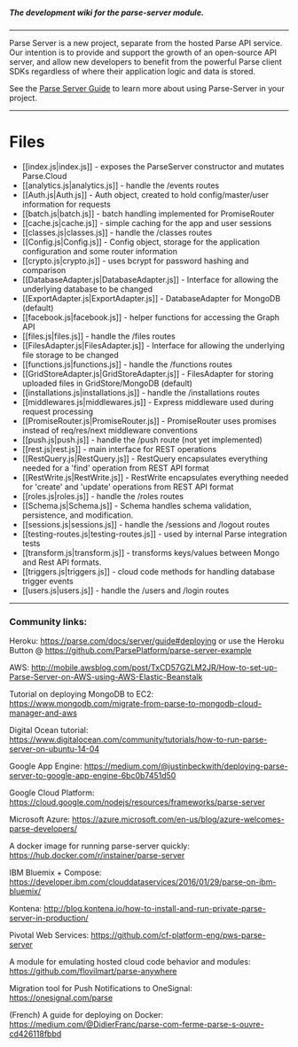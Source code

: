 ##### The development wiki for the parse-server module.

---

Parse Server is a new project, separate from the hosted Parse API service.  Our intention is to provide and support the growth of an open-source API server, and allow new developers to benefit from the powerful Parse client SDKs regardless of where their application logic and data is stored.

See the [Parse Server Guide](/ParsePlatform/parse-server/wiki/Parse-Server-Guide) to learn more about using Parse-Server in your project.

---

# Files

* [[index.js|index.js]] - exposes the ParseServer constructor and mutates Parse.Cloud
* [[analytics.js|analytics.js]] - handle the /events routes
* [[Auth.js|Auth.js]] - Auth object, created to hold config/master/user information for requests
* [[batch.js|batch.js]] - batch handling implemented for PromiseRouter
* [[cache.js|cache.js]] - simple caching for the app and user sessions
* [[classes.js|classes.js]] - handle the /classes routes
* [[Config.js|Config.js]] - Config object, storage for the application configuration and some router information
* [[crypto.js|crypto.js]] - uses bcrypt for password hashing and comparison
* [[DatabaseAdapter.js|DatabaseAdapter.js]] - Interface for allowing the underlying database to be changed
* [[ExportAdapter.js|ExportAdapter.js]] - DatabaseAdapter for MongoDB (default)
* [[facebook.js|facebook.js]] - helper functions for accessing the Graph API
* [[files.js|files.js]] - handle the /files routes
* [[FilesAdapter.js|FilesAdapter.js]] - Interface for allowing the underlying file storage to be changed
* [[functions.js|functions.js]] - handle the /functions routes
* [[GridStoreAdapter.js|GridStoreAdapter.js]] - FilesAdapter for storing uploaded files in GridStore/MongoDB (default)
* [[installations.js|installations.js]] - handle the /installations routes
* [[middlewares.js|middlewares.js]] - Express middleware used during request processing
* [[PromiseRouter.js|PromiseRouter.js]] - PromiseRouter uses promises instead of req/res/next middleware conventions
* [[push.js|push.js]] - handle the /push route (not yet implemented)
* [[rest.js|rest.js]] - main interface for REST operations
* [[RestQuery.js|RestQuery.js]] - RestQuery encapsulates everything needed for a 'find' operation from REST API format
* [[RestWrite.js|RestWrite.js]] - RestWrite encapsulates everything needed for 'create' and 'update' operations from REST API format
* [[roles.js|roles.js]] - handle the /roles routes
* [[Schema.js|Schema.js]] - Schema handles schema validation, persistence, and modification.
* [[sessions.js|sessions.js]] - handle the /sessions and /logout routes
* [[testing-routes.js|testing-routes.js]] - used by internal Parse integration tests
* [[transform.js|transform.js]] - transforms keys/values between Mongo and Rest API formats.
* [[triggers.js|triggers.js]] - cloud code methods for handling database trigger events
* [[users.js|users.js]] - handle the /users and /login routes

---

### Community links:

Heroku: https://parse.com/docs/server/guide#deploying  or use the Heroku Button @ https://github.com/ParsePlatform/parse-server-example

AWS: http://mobile.awsblog.com/post/TxCD57GZLM2JR/How-to-set-up-Parse-Server-on-AWS-using-AWS-Elastic-Beanstalk

Tutorial on deploying MongoDB to EC2: https://www.mongodb.com/migrate-from-parse-to-mongodb-cloud-manager-and-aws

Digital Ocean tutorial: https://www.digitalocean.com/community/tutorials/how-to-run-parse-server-on-ubuntu-14-04

Google App Engine: https://medium.com/@justinbeckwith/deploying-parse-server-to-google-app-engine-6bc0b7451d50

Google Cloud Platform: https://cloud.google.com/nodejs/resources/frameworks/parse-server

Microsoft Azure: https://azure.microsoft.com/en-us/blog/azure-welcomes-parse-developers/

A docker image for running parse-server quickly:  https://hub.docker.com/r/instainer/parse-server

IBM Bluemix + Compose: https://developer.ibm.com/clouddataservices/2016/01/29/parse-on-ibm-bluemix/

Kontena: http://blog.kontena.io/how-to-install-and-run-private-parse-server-in-production/

Pivotal Web Services: https://github.com/cf-platform-eng/pws-parse-server

A module for emulating hosted cloud code behavior and modules: https://github.com/flovilmart/parse-anywhere

Migration tool for Push Notifications to OneSignal: https://onesignal.com/parse

(French) A guide for deploying on Docker: https://medium.com/@DidierFranc/parse-com-ferme-parse-s-ouvre-cd426118fbbd